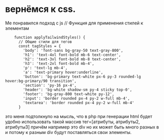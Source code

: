 # вернёмся к css. 

Ме понравился подход с js // Функция для применения стилей к элементам
```    
    function applyTailwindStyles() {
      // Общие стили для тегов
      const tagStyles = {
        'body': 'font-sans bg-gray-50 text-gray-800',
        'h1': 'text-4xl font-bold mb-6 text-center',
        'h2': 'text-3xl font-bold mb-8 text-center',
        'h3': 'text-2xl font-bold mb-4',
        'p': 'text-lg mb-4',
        'a': 'text-primary hover:underline',
        'button': 'bg-primary text-white px-6 py-3 rounded-lg hover:bg-primary/90 transition',
        'section': 'py-16 px-4',
        'header': 'bg-white shadow-sm py-4 sticky top-0',
        'footer': 'bg-gray-800 text-white py-12',
        'input': 'border rounded px-4 py-2 w-full mb-4',
        'textarea': 'border rounded px-4 py-2 w-full mb-4'
      }
```
это меня подтолкнуло на мысль, что в php при генерации html будет удобно использовать такой массив тег=[атрибуты, атрибуты2, атрибуты3] причём например это div но их может быть много разных в и потому к разным div будут поставляться свои элементы.
